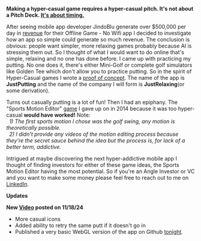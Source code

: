 <p><b>Making a hyper-casual game requires a hyper-casual pitch. It's not about a Pitch Deck. <a href="https://youtu.be/bNpx7gpSqbY?t=199">It's about timing.</a></b></p>

<p>After seeing mobile app developer JindoBlu generate over $500,000 per day in <a href="https://youtu.be/q9groW1mOnY" target="_blank">revenue</a> for their Offline Game - No Wifi app I decided to investigate how an app so simple could generate so much revenue. The conclusion is obvious: people want simpler, more relaxing games probably because <i></i>AI is stressing them out</i>. So I thought of what I would want to do online that's simple, relaxing and no one has done before. I came up with practicing my putting. No one does it, there's either Mini-Golf or complete golf simulators like Golden Tee which don't allow you to practice putting. So in the spirit of Hyper-Casual games I wrote a <a href="https://youtu.be/SWvYJb_-DOI" target="_blank" rel="noopener noreferrer">proof of concept</a>. The name of the app is <b>JustPutting</b> and the name of the company I will form is <b>JustRelaxing</b>(or some derivation).</p>  

<p>Turns out casually putting is a lot of fun! Then I had an epiphany. The "Sports Motion Editor" <a href="https://www.youtube.com/watch?v=jPMEMKzQ2cI&list=PLzv9Ec4NAYmEBrqGg8LMDTIR4nKOnzU6Y&index=3" target="_blank" rel="noopener noreferrer">game</a> I gave up on in 2014 because it was too hyper-casual <b>would have worked!</b> Note:
  <br>&nbsp;&nbsp;<i>1) The first sports motion I chose was the golf swing, any motion is theoretically possible.</i></br>
  &nbsp;&nbsp;<i>2) I didn't provide any videos of the motion editing process because they're the secret sauce behind the idea but the process is, for lack of a better term, addictive.</i></p>

<p>Intrigued at maybe discovering the next hyper-addictive mobile app I thought of finding investors for either of these game ideas, the Sports Motion Editor having the most potential. So if you're an Angle Investor or VC and you want to make some money please feel free to reach out to me on <a href="https://www.linkedin.com/in/john-nilson-1978ab9/">LinkedIn</a>.</p>

<p><b>Updates</b></p>

<p><b>New <a href="https://youtu.be/qksez58kyTo">Video</a> posted on 11/18/24</b>
<ul>
  <li>More casual icons</li>
  <li>Added ability to retry the same putt if it doesn't go in</li>
  <li>Published a very basic WebGL version of the app on Github <a href="https://jnnilson.github.io/JustPutting/">tonight</a>.</li>
</ul>
</p>


 
